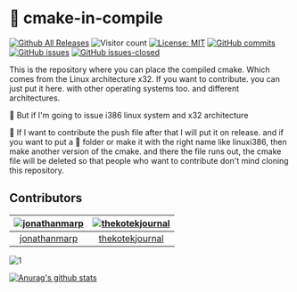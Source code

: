 # :minidisc: cmake-in-compile

[![Github All Releases](https://img.shields.io/github/downloads/jonathanmarp/cmake-in-compile/total.svg)]()
![Visitor count](https://shields-io-visitor-counter.herokuapp.com/badge?page=jonathanmarp.cmake-in-compile)
[![License: MIT](https://img.shields.io/badge/License-MIT-yellow.svg)](https://opensource.org/licenses/MIT)
[![GitHub commits](https://img.shields.io/github/commits-since/Naereen/StrapDown.js/v1.0.0.svg)](https://github.com/jonathanmarp/cmake-in-compile)
[![GitHub issues](https://img.shields.io/github/issues/jonathanmarp/cmake-in-compile/StrapDown.js.svg)](https://GitHub.com/jonathanmarp/cmake-in-compile/issues/)
[![GitHub issues-closed](https://img.shields.io/github/issues-closed/jonathanmarp/cmake-in-compile/StrapDown.js.svg)](https://GitHub.com/jonathanmarp/cmake-in-compile/issues?q=is%3Aissue+is%3Aclosed)

This is the repository where you can place the compiled cmake. Which comes from the Linux architecture x32.
If you want to contribute. you can just put it here. with other operating systems too. and different architectures.

:pushpin: But if I'm going to issue i386 linux system and x32 architecture

:triangular_ruler: If I want to contribute the push file after that I will put it on release. and if you want to put a :file_folder: folder or make it with the right name like linuxi386, then make another version of the cmake. and there the file runs out, the cmake file will be deleted so that people who want to contribute don't mind cloning this repository.

## Contributors

[<img alt="jonathanmarp" src="https://avatars.githubusercontent.com/u/60574415?v=4&s=50">](https://github.com/jonathanmarp) |[<img alt="thekotekjournal" src="https://avatars.githubusercontent.com/u/63573571?v=4&s=50">](https://github.com/thekotekjournal) |
:---:|:---:|
[jonathanmarp](https://github.com/jonathanmarp)|[thekotekjournal](https://github.com/thekotekjournal)|

![1](https://github-readme-stats.vercel.app/api/top-langs/?username=jonathanmarp&theme=blue-green)

[![Anurag's github stats](https://github-readme-stats.vercel.app/api?username=jonathanmarp&theme=blue-green)](https://github.com/jonathanmarp/cmake-in-compile)

